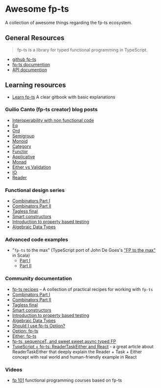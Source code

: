 # Awesome fp-ts

A collection of awesome things regarding the fp-ts ecosystem.

## General Resources

> fp-ts is a library for typed functional programming in TypeScript.
> 
* [github fp-ts](https://github.com/gcanti/fp-ts)
* [fp-ts documention](https://gcanti.github.io/fp-ts/)
* [API documention](https://gcanti.github.io/fp-ts/modules/)

## Learning resources
* [Learn fp-ts](https://zanza00.gitbook.io/learn-fp-ts/) A clear gitbook with basic explanations

### Guilio Canto (fp-ts creator) blog posts

- [Interoperability with non functional code](https://dev.to/gcanti/interoperability-with-non-functional-code-using-fp-ts-432e)
- [Eq](https://dev.to/gcanti/getting-started-with-fp-ts-setoid-39f3)
- [Ord](https://dev.to/gcanti/getting-started-with-fp-ts-ord-5f1e)
- [Semigroup](https://dev.to/gcanti/getting-started-with-fp-ts-semigroup-2mf7)
- [Monoid](https://dev.to/gcanti/getting-started-with-fp-ts-monoid-ja0)
- [Category](https://dev.to/gcanti/getting-started-with-fp-ts-category-4c9a)
- [Functor](https://dev.to/gcanti/getting-started-with-fp-ts-functor-36ek)
- [Applicative](https://dev.to/gcanti/getting-started-with-fp-ts-applicative-1kb3)
- [Monad](https://dev.to/gcanti/getting-started-with-fp-ts-monad-6k)
- [Either vs Validation](https://dev.to/gcanti/getting-started-with-fp-ts-either-vs-validation-5eja)
- [IO](https://dev.to/gcanti/getting-started-with-fp-ts-io-36p6)
- [Reader](https://dev.to/gcanti/getting-started-with-fp-ts-reader-1ie5)

### Functional design series
- [Combinators Part I](https://dev.to/gcanti/functional-design-combinators-14pn)
- [Combinators Part II](https://dev.to/gcanti/functional-design-how-to-make-the-time-combinator-more-general-3fge)
- [Tagless final](https://dev.to/gcanti/functional-design-tagless-final-332k)
- [Smart constructors](https://dev.to/gcanti/functional-design-smart-constructors-14nb)
- [Introduction to property based testing](https://dev.to/gcanti/introduction-to-property-based-testing-17nk)
- [Algebraic Data Types](https://dev.to/gcanti/functional-design-algebraic-data-types-36kf)

### Advanced code examples

- "`fp-ts` to the max" (TypeScript port of John De Goes's ["FP to the max"](https://www.youtube.com/watch?v=sxudIMiOo68) in Scala)
    - [Part I](https://github.com/gcanti/fp-ts/blob/master/examples/fp-ts-to-the-max-I.ts)
    - [Part II](https://github.com/gcanti/fp-ts/blob/master/examples/fp-ts-to-the-max-II.ts)

### Community documentation

- [fp-ts recipes](https://grossbart.github.io/fp-ts-recipes/) – A collection of practical recipes for working with `fp-ts`
- [Combinators Part I](https://dev.to/gcanti/functional-design-combinators-14pn)
- [Combinators Part II](https://dev.to/gcanti/functional-design-how-to-make-the-time-combinator-more-general-3fge)
- [Tagless final](https://dev.to/gcanti/functional-design-tagless-final-332k)
- [Smart constructors](https://dev.to/gcanti/functional-design-smart-constructors-14nb)
- [Introduction to property based testing](https://dev.to/gcanti/introduction-to-property-based-testing-17nk)
- [Algebraic Data Types](https://dev.to/gcanti/functional-design-algebraic-data-types-36kf)
- [Should I use fp-ts Option?](https://dev.to/anthonyjoeseph/should-i-use-fp-ts-option-28ed)
- [Option: fp-ts](https://dev.to/waynevanson/fp-ts-meets-if-else-and-switch-part-1-3-2lpf)
- [Either: fp-ts](https://dev.to/waynevanson/either-fp-ts-meets-if-else-and-switch-part-2-3-893)
- [fp-ts, sequenceT, and sweet sweet async typed FP](https://dev.to/gnomff_65/fp-ts-sequencet-and-sweet-sweet-async-typed-fp-5aop)
- [TypeScript + fp-ts: ReaderTaskEither and React](https://andywhite.xyz/posts/2021-01-28-rte-react/) - a great article about ReaderTaskEither that deeply explain the Reader + Task + Either concept with real world and human-friendly example in React

### Videos
- [fp 101](https://www.youtube.com/watch?v=ci_rKKvvkJo&list=PLEwNZN34BR6IX2zE3h-c4iYCLvR-UkoNV) functional programming courses based on fp-ts 
